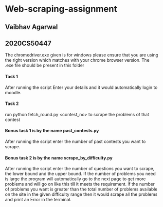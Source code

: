 # Web-scraping-assignment
## Vaibhav Agarwal

## 2020CS50447

The chromedriver.exe given is for windows please ensure that you are using the right version which matches with your chrome browser version.
The .exe file should be present in this folder

#### Task 1

After running the script Enter your details and it would automatically login to moodle.

#### Task 2

run python fetch_round.py <contest_no> to scrape the problems of that contest

#### Bonus task 1 is by the name **past_contests.py**

After running the script enter the number of past contests you want to scrape.

#### Bonus task 2 is by the name **scrape_by_difficulty.py**

After running the script enter the number of questions you want to scrape, the lower bound and the upper bound. If the number of problems you need is large the program will automatically go to the next page to get more problems and will go on like this till it meets the requirement. If the number of problems you want is greater than the total number of problems available on the site in the given difficulty range then it would scrape all the problems and print an Error in the terminal.
